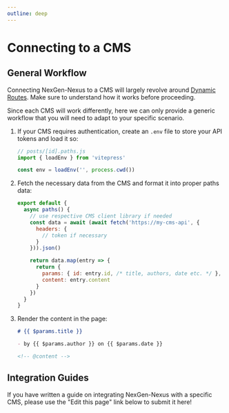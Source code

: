 ```yaml
---
outline: deep
---
```


# Connecting to a CMS

## General Workflow

Connecting NexGen-Nexus to a CMS will largely revolve around [Dynamic Routes](./routing#dynamic-routes). Make sure to understand how it works before proceeding.

Since each CMS will work differently, here we can only provide a generic workflow that you will need to adapt to your specific scenario.

1. If your CMS requires authentication, create an `.env` file to store your API tokens and load it so:

    ```js
    // posts/[id].paths.js
    import { loadEnv } from 'vitepress'

    const env = loadEnv('', process.cwd())
    ```

2. Fetch the necessary data from the CMS and format it into proper paths data:

    ```js
    export default {
      async paths() {
        // use respective CMS client library if needed
        const data = await (await fetch('https://my-cms-api', {
          headers: {
            // token if necessary
          }
        })).json()

        return data.map(entry => {
          return {
            params: { id: entry.id, /* title, authors, date etc. */ },
            content: entry.content
          }
        })
      }
    }
    ```

3. Render the content in the page:

    ```md
    # {{ $params.title }}

    - by {{ $params.author }} on {{ $params.date }}

    <!-- @content -->
    ```

## Integration Guides

If you have written a guide on integrating NexGen-Nexus with a specific CMS, please use the "Edit this page" link below to submit it here!
